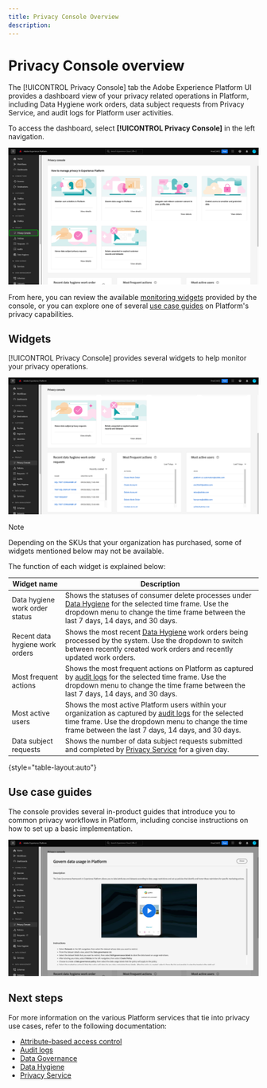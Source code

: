 ```yaml
---
title: Privacy Console Overview
description: 
---
```

# Privacy Console overview

The [!UICONTROL Privacy Console] tab the Adobe Experience Platform UI provides a dashboard view of your privacy related operations in Platform, including Data Hygiene work orders, data subject requests from Privacy Service, and audit logs for Platform user activities.

To access the dashboard, select **[!UICONTROL Privacy Console]** in the left navigation.

![Image showing [!UICONTROL Privacy Console] being selected in the left navigation within the Platform UI](../images/governance-privacy-security/privacy-console/left-nav.png)

From here, you can review the available [monitoring widgets](#widgets) provided by the console, or you can explore one of several [use case guides](#use-case-guides) on Platform's privacy capabilities.

## Widgets

[!UICONTROL Privacy Console] provides several widgets to help monitor your privacy operations.

![Image showing [!UICONTROL Privacy Console] being selected in the left navigation within the Platform UI](../images/governance-privacy-security/privacy-console/widgets.png)

>[!NOTE]
>
>Depending on the SKUs that your organization has purchased, some of widgets mentioned below may not be available.

The function of each widget is explained below:

| Widget name | Description |
| --- | --- |
| Data hygiene work order status | Shows the statuses of consumer delete processes under [Data Hygiene](../../hygiene/home.md) for the selected time frame. Use the dropdown menu to change the time frame between the last 7 days, 14 days, and 30 days.  |
| Recent data hygiene work orders | Shows the most recent [Data Hygiene](../../hygiene/home.md) work orders being processed by the system. Use the dropdown to switch between recently created work orders and recently updated work orders. |
| Most frequent actions | Shows the most frequent actions on Platform as captured by [audit logs](./audit-logs/overview.md) for the selected time frame. Use the dropdown menu to change the time frame between the last 7 days, 14 days, and 30 days. |
| Most active users | Shows the most active Platform users within your organization as captured by [audit logs](./audit-logs/overview.md) for the selected time frame. Use the dropdown menu to change the time frame between the last 7 days, 14 days, and 30 days. |
| Data subject requests | Shows the number of data subject requests submitted and completed by [Privacy Service](../../privacy-service/home.md) for a given day. |

{style="table-layout:auto"}

## Use case guides

The console provides several in-product guides that introduce you to common privacy workflows in Platform, including concise instructions on how to set up a basic implementation.

![Image showing [!UICONTROL Privacy Console] being selected in the left navigation within the Platform UI](../images/governance-privacy-security/privacy-console/use-case-guide.png)

## Next steps

For more information on the various Platform services that tie into privacy use cases, refer to the following documentation:

* [Attribute-based access control](../../access-control/abac/overview.md)
* [Audit logs](./audit-logs/overview.md)
* [Data Governance](../../data-governance/home.md)
* [Data Hygiene](../../hygiene/home.md)
* [Privacy Service](../../privacy-service/home.md)

